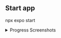 ## Start app
npx expo start

<details>
<summary>Progress Screenshots</summary>
<img src="./docs/image.png">
<img src="./docs/image2.png">
<img src="./docs/image3.png">
<img src="./docs/image4.png">
<img src="./docs/image5.png">
<img src="./docs/image6.png">
<img src="./docs/image7.png">
<img src="./docs/image8.png">
</details>